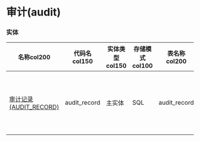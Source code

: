 # 审计(audit) <!-- {docsify-ignore-all} -->



### 实体

|    名称col200   | 代码名col150      |  实体类型col150   | 存储模式col100 | 表名称col200   |    联合主键col100   |  主状态col100   |  权限控制col150  |  启用审计col100    |  备注col500  |
| --------  |------------| -----   |  --------|  --------|  --------|    -------- | -------- | -------- |-------- |
|[审计记录(AUDIT_RECORD)](module/audit/audit_record)|audit_record|主实体|SQL|audit_record|否|否|自控制|否|后续通过runtime默认挂载审计方法至基类|

